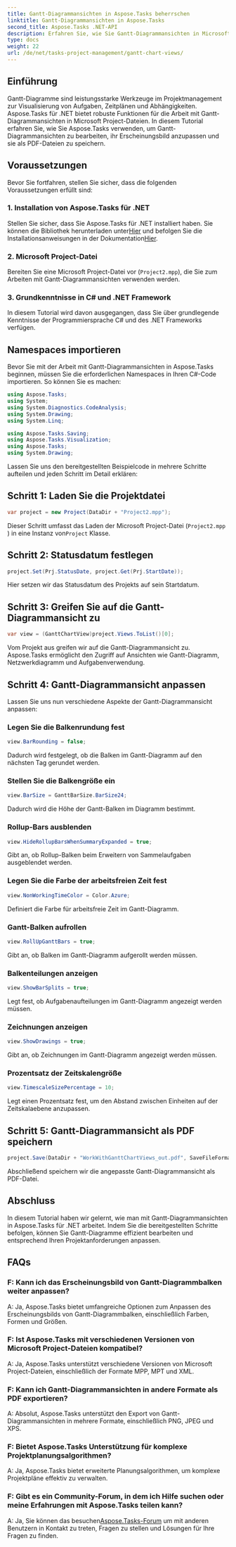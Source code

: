 ```yaml
---
title: Gantt-Diagrammansichten in Aspose.Tasks beherrschen
linktitle: Gantt-Diagrammansichten in Aspose.Tasks
second_title: Aspose.Tasks .NET-API
description: Erfahren Sie, wie Sie Gantt-Diagrammansichten in Microsoft Project-Dateien mit Aspose.Tasks für .NET anpassen. Schritt-für-Schritt-Anleitung für effizientes Projektmanagement.
type: docs
weight: 22
url: /de/net/tasks-project-management/gantt-chart-views/
---
```

## Einführung
Gantt-Diagramme sind leistungsstarke Werkzeuge im Projektmanagement zur Visualisierung von Aufgaben, Zeitplänen und Abhängigkeiten. Aspose.Tasks für .NET bietet robuste Funktionen für die Arbeit mit Gantt-Diagrammansichten in Microsoft Project-Dateien. In diesem Tutorial erfahren Sie, wie Sie Aspose.Tasks verwenden, um Gantt-Diagrammansichten zu bearbeiten, ihr Erscheinungsbild anzupassen und sie als PDF-Dateien zu speichern.
## Voraussetzungen
Bevor Sie fortfahren, stellen Sie sicher, dass die folgenden Voraussetzungen erfüllt sind:
### 1. Installation von Aspose.Tasks für .NET
 Stellen Sie sicher, dass Sie Aspose.Tasks für .NET installiert haben. Sie können die Bibliothek herunterladen unter[Hier](https://releases.aspose.com/tasks/net/) und befolgen Sie die Installationsanweisungen in der Dokumentation[Hier](https://reference.aspose.com/tasks/net/).
### 2. Microsoft Project-Datei
Bereiten Sie eine Microsoft Project-Datei vor (`Project2.mpp`), die Sie zum Arbeiten mit Gantt-Diagrammansichten verwenden werden.
### 3. Grundkenntnisse in C# und .NET Framework
In diesem Tutorial wird davon ausgegangen, dass Sie über grundlegende Kenntnisse der Programmiersprache C# und des .NET Frameworks verfügen.
## Namespaces importieren
Bevor Sie mit der Arbeit mit Gantt-Diagrammansichten in Aspose.Tasks beginnen, müssen Sie die erforderlichen Namespaces in Ihren C#-Code importieren. So können Sie es machen:

```csharp
using Aspose.Tasks;
using System;
using System.Diagnostics.CodeAnalysis;
using System.Drawing;
using System.Linq;

using Aspose.Tasks.Saving;
using Aspose.Tasks.Visualization;
using Aspose.Tasks;
using System.Drawing;
```

Lassen Sie uns den bereitgestellten Beispielcode in mehrere Schritte aufteilen und jeden Schritt im Detail erklären:
## Schritt 1: Laden Sie die Projektdatei
```csharp
var project = new Project(DataDir + "Project2.mpp");
```
Dieser Schritt umfasst das Laden der Microsoft Project-Datei (`Project2.mpp` ) in eine Instanz von`Project` Klasse.
## Schritt 2: Statusdatum festlegen
```csharp
project.Set(Prj.StatusDate, project.Get(Prj.StartDate));
```
Hier setzen wir das Statusdatum des Projekts auf sein Startdatum.
## Schritt 3: Greifen Sie auf die Gantt-Diagrammansicht zu
```csharp
var view = (GanttChartView)project.Views.ToList()[0];
```
Vom Projekt aus greifen wir auf die Gantt-Diagrammansicht zu. Aspose.Tasks ermöglicht den Zugriff auf Ansichten wie Gantt-Diagramm, Netzwerkdiagramm und Aufgabenverwendung.
## Schritt 4: Gantt-Diagrammansicht anpassen
Lassen Sie uns nun verschiedene Aspekte der Gantt-Diagrammansicht anpassen:
### Legen Sie die Balkenrundung fest
```csharp
view.BarRounding = false;
```
Dadurch wird festgelegt, ob die Balken im Gantt-Diagramm auf den nächsten Tag gerundet werden.
### Stellen Sie die Balkengröße ein
```csharp
view.BarSize = GanttBarSize.BarSize24;
```
Dadurch wird die Höhe der Gantt-Balken im Diagramm bestimmt.
### Rollup-Bars ausblenden
```csharp
view.HideRollupBarsWhenSummaryExpanded = true;
```
Gibt an, ob Rollup-Balken beim Erweitern von Sammelaufgaben ausgeblendet werden.
### Legen Sie die Farbe der arbeitsfreien Zeit fest
```csharp
view.NonWorkingTimeColor = Color.Azure;
```
Definiert die Farbe für arbeitsfreie Zeit im Gantt-Diagramm.
### Gantt-Balken aufrollen
```csharp
view.RollUpGanttBars = true;
```
Gibt an, ob Balken im Gantt-Diagramm aufgerollt werden müssen.
### Balkenteilungen anzeigen
```csharp
view.ShowBarSplits = true;
```
Legt fest, ob Aufgabenaufteilungen im Gantt-Diagramm angezeigt werden müssen.
### Zeichnungen anzeigen
```csharp
view.ShowDrawings = true;
```
Gibt an, ob Zeichnungen im Gantt-Diagramm angezeigt werden müssen.
### Prozentsatz der Zeitskalengröße
```csharp
view.TimescaleSizePercentage = 10;
```
Legt einen Prozentsatz fest, um den Abstand zwischen Einheiten auf der Zeitskalaebene anzupassen.
## Schritt 5: Gantt-Diagrammansicht als PDF speichern
```csharp
project.Save(DataDir + "WorkWithGanttChartViews_out.pdf", SaveFileFormat.Pdf);
```
Abschließend speichern wir die angepasste Gantt-Diagrammansicht als PDF-Datei.
## Abschluss
In diesem Tutorial haben wir gelernt, wie man mit Gantt-Diagrammansichten in Aspose.Tasks für .NET arbeitet. Indem Sie die bereitgestellten Schritte befolgen, können Sie Gantt-Diagramme effizient bearbeiten und entsprechend Ihren Projektanforderungen anpassen.
## FAQs
### F: Kann ich das Erscheinungsbild von Gantt-Diagrammbalken weiter anpassen?
A: Ja, Aspose.Tasks bietet umfangreiche Optionen zum Anpassen des Erscheinungsbilds von Gantt-Diagrammbalken, einschließlich Farben, Formen und Größen.
### F: Ist Aspose.Tasks mit verschiedenen Versionen von Microsoft Project-Dateien kompatibel?
A: Ja, Aspose.Tasks unterstützt verschiedene Versionen von Microsoft Project-Dateien, einschließlich der Formate MPP, MPT und XML.
### F: Kann ich Gantt-Diagrammansichten in andere Formate als PDF exportieren?
A: Absolut, Aspose.Tasks unterstützt den Export von Gantt-Diagrammansichten in mehrere Formate, einschließlich PNG, JPEG und XPS.
### F: Bietet Aspose.Tasks Unterstützung für komplexe Projektplanungsalgorithmen?
A: Ja, Aspose.Tasks bietet erweiterte Planungsalgorithmen, um komplexe Projektpläne effektiv zu verwalten.
### F: Gibt es ein Community-Forum, in dem ich Hilfe suchen oder meine Erfahrungen mit Aspose.Tasks teilen kann?
 A: Ja, Sie können das besuchen[Aspose.Tasks-Forum](https://forum.aspose.com/c/tasks/15) um mit anderen Benutzern in Kontakt zu treten, Fragen zu stellen und Lösungen für Ihre Fragen zu finden.